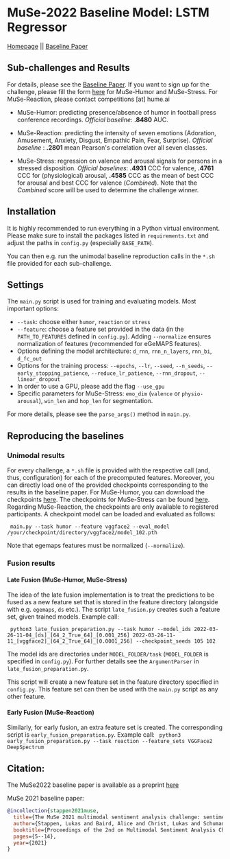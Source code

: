 # MuSe-2022 Baseline Model: LSTM Regressor

[Homepage](https://www.muse-challenge.org) || [Baseline Paper](http://dx.doi.org/10.13140/RG.2.2.33203.91681)


## Sub-challenges and Results 
For details, please see the [Baseline Paper](http://dx.doi.org/10.13140/RG.2.2.33203.91681). If you want to sign up for the challenge, please fill the form 
[here](https://www.muse-challenge.org/challenge/participation) for MuSe-Humor and MuSe-Stress. For MuSe-Reaction, please contact competitions \[at\] hume.ai 

* MuSe-Humor: predicting presence/absence of humor in football press conference recordings. 
*Official baseline*: **.8480** AUC.

* MuSe-Reaction: predicting the intensity of seven emotions (Adoration, Amusement, Anxiety, Disgust, Empathic Pain, Fear,
Surprise). *Official baseline* : **.2801** mean Pearson's correlation over all seven classes.
* MuSe-Stress: regression on valence and arousal signals for persons in a stressed disposition. *Official baselines*:
**.4931** CCC for valence, **.4761** CCC for (physiological) arousal, **.4585** CCC as the mean of best CCC for arousal and 
best CCC for valence (*Combined*). Note that the *Combined* score will be used to determine the challenge winner.

## Installation
It is highly recommended to run everything in a Python virtual environment. Please make sure to install the packages listed 
in ``requirements.txt`` and adjust the paths in `config.py` (especially ``BASE_PATH``). 

You can then e.g. run the unimodal baseline reproduction calls in the ``*.sh`` file provided for each sub-challenge.

## Settings
The ``main.py`` script is used for training and evaluating models. Most important options:
* ``--task``: choose either `humor`, `reaction` or `stress` 
* ``--feature``: choose a feature set provided in the data (in the ``PATH_TO_FEATURES`` defined in ``config.py``). Adding 
``--normalize`` ensures normalization of features (recommended for eGeMAPS features).
* Options defining the model architecture: ``d_rnn``, ``rnn_n_layers``, ``rnn_bi``, ``d_fc_out``
* Options for the training process: ``--epochs``, ``--lr``, ``--seed``,  ``--n_seeds``, ``--early_stopping_patience``,
``--reduce_lr_patience``,   ``--rnn_dropout``, ``--linear_dropout``
* In order to use a GPU, please add the flag ``--use_gpu``
* Specific parameters for MuSe-Stress: ``emo_dim`` (``valence`` or ``physio-arousal``), ``win_len`` and ``hop_len`` for segmentation.

For more details, please see the ``parse_args()`` method in ``main.py``. 

## Reproducing the baselines 

### Unimodal results
For every challenge, a ``*.sh`` file is provided with the respective call (and, thus, configuration) for each of the precomputed features.
Moreover, you can directly load one of the provided checkpoints corresponding to the results in the baseline paper.
For MuSe-Humor, you can download the checkpoints [here](https://drive.google.com/drive/folders/14rBQ9ZKfClXK8z8JKTdxKGnLuxEdJS4Z?usp=sharing). 
The checkpoints for MuSe-Stress can be found [here](https://drive.google.com/drive/folders/1DYGEdH3WNNmu-ULTaO3RXnh_ALLA9QEv?usp=sharing).
Regarding MuSe-Reaction, the checkpoints are only available to registered participants. 
A checkpoint model can be loaded and evaluated as follows:

`` main.py --task humor --feature vggface2 --eval_model /your/checkpoint/directory/vggface2/model_102.pth`` 

Note that egemaps features must be normalized (``--normalize``).

### Fusion results 

#### Late Fusion (MuSe-Humor, MuSe-Stress)
The idea of the late fusion implementation is to treat the predictions to be fused as a new feature set that is 
stored in the feature directory (alongside with e.g. ``egemaps``, ``ds`` etc.). The script ``late_fusion.py`` creates 
such a feature set, given trained models. Example call:

`` python3 late_fusion_preparation.py --task humor --model_ids 2022-03-26-11-04_[ds]_[64_2_True_64]_[0.001_256] 2022-03-26-11-11_[vggface2]_[64_2_True_64]_[0.0001_256] --checkpoint_seeds 105 102``

The model ids are directories under ``MODEL_FOLDER/task`` (``MODEL_FOLDER`` is specified in ``config.py``).
For further details see the ``ArgumentParser`` in ``late_fusion_preparation.py``. 

This script will create a new feature set in the feature directory specified in ``config.py``. This feature set 
can then be used with the ``main.py`` script as any other feature.

#### Early Fusion (MuSe-Reaction)
Similarly, for early fusion, an extra feature set is created. The corresponding script is ``early_fusion_preparation.py``.
Example call: 
`` python3 early_fusion_preparation.py --task reaction --feature_sets VGGFace2 DeepSpectrum``

##  Citation:

The MuSe2022 baseline paper is available as a preprint [here](https://www.researchgate.net/publication/359875358_The_MuSe_2022_Multimodal_Sentiment_Analysis_Challenge_Humor_Emotional_Reactions_and_Stress)

MuSe 2021 baseline paper:

```bibtex
@incollection{stappen2021muse,
  title={The MuSe 2021 multimodal sentiment analysis challenge: sentiment, emotion, physiological-emotion, and stress},
  author={Stappen, Lukas and Baird, Alice and Christ, Lukas and Schumann, Lea and Sertolli, Benjamin and Messner, Eva-Maria and Cambria, Erik and Zhao, Guoying and Schuller, Bj{\"o}rn W},
  booktitle={Proceedings of the 2nd on Multimodal Sentiment Analysis Challenge},
  pages={5--14},
  year={2021}
}

```
